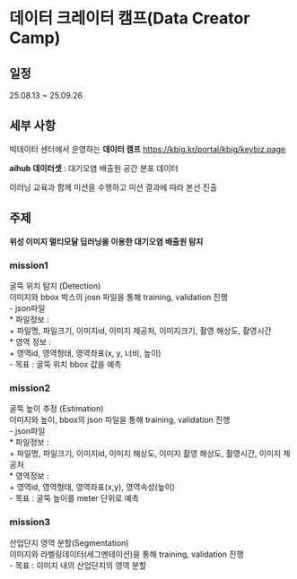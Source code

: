 # 데이터 크레이터 캠프(Data Creator Camp)
## 일정
25.08.13 ~ 25.09.26
## 세부 사항
빅데이터 센터에서 운영하는 **데이터 캠프**
https://kbig.kr/portal/kbig/keybiz.page

**aihub 데이터셋** : 대기오염 배출원 공간 분포 데이터

이러닝 교육과 함께 미션을 수행하고 미션 결과에 따라 본선 진출

## 주제 
**위성 이미지 멀티모달 딥러닝을 이용한 대기오염 배출원 탐지**

### mission1
굴뚝 위치 탐지 (Detection)  
  이미지와 bbox 박스의 josn 파일을 통해 training, validation 진행  
    - json파일  
      * 파일정보 :   
        + 파일명, 파일크기, 이미지id, 이미지 제공처, 이미지크기, 촬영 해상도, 촬영시간  
      * 영역 정보 :  
        + 영역id, 영역형태, 영역좌표(x, y, 너비, 높이)  
    - 목표 : 굴뚝 위치 bbox 값을 예측  

### mission2
굴뚝 높이 추정 (Estimation)  
  이미지와 높이, bbox의 json 파일을 통해 training, validation 진행  
    - json파일  
      * 파일정보 :   
        + 파일명, 파일크기, 이미지id, 이미지 해상도, 이미지 촬영 해상도, 촬영시간, 이미지 제공처  
      * 영역정보 :   
        + 영역id, 영역형태, 영역좌표(x,y), 영역속성(높이)  
    - 목표 : 굴뚝 높이를 meter 단위로 예측  

### mission3
산업단지 영역 분할(Segmentation)  
  이미지와 라벨링데이터(세그멘테이션)을 통해 training, validation 진행  
    - 목표 : 이미지 내의 산업단지의 영역 분할  